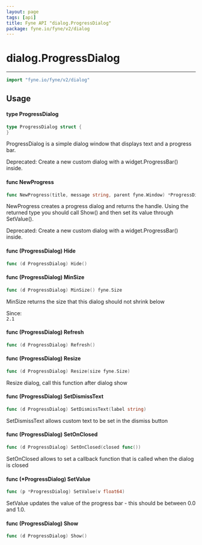 ```yaml
---
layout: page
tags: [api]
title: Fyne API "dialog.ProgressDialog"
package: fyne.io/fyne/v2/dialog
---
```


# dialog.ProgressDialog
---
```go
import "fyne.io/fyne/v2/dialog"
```

## Usage

#### type ProgressDialog

```go
type ProgressDialog struct {
}
```

ProgressDialog is a simple dialog window that displays text and a progress bar.


<div class="deprecated">
Deprecated: Create a new custom dialog with a widget.ProgressBar() inside.</div>

#### func  NewProgress

```go
func NewProgress(title, message string, parent fyne.Window) *ProgressDialog
```
NewProgress creates a progress dialog and returns the handle. Using the returned type you should call Show() and then set its value through SetValue().


<div class="deprecated">
Deprecated: Create a new custom dialog with a widget.ProgressBar() inside.</div>

#### func (ProgressDialog) Hide

```go
func (d ProgressDialog) Hide()
```

#### func (ProgressDialog) MinSize

```go
func (d ProgressDialog) MinSize() fyne.Size
```
MinSize returns the size that this dialog should not shrink below


<div class="since">Since: <code>
2.1</code></div>

#### func (ProgressDialog) Refresh

```go
func (d ProgressDialog) Refresh()
```

#### func (ProgressDialog) Resize

```go
func (d ProgressDialog) Resize(size fyne.Size)
```
Resize dialog, call this function after dialog show

#### func (ProgressDialog) SetDismissText

```go
func (d ProgressDialog) SetDismissText(label string)
```
SetDismissText allows custom text to be set in the dismiss button

#### func (ProgressDialog) SetOnClosed

```go
func (d ProgressDialog) SetOnClosed(closed func())
```
SetOnClosed allows to set a callback function that is called when the dialog is closed

#### func (*ProgressDialog) SetValue

```go
func (p *ProgressDialog) SetValue(v float64)
```
SetValue updates the value of the progress bar - this should be between 0.0 and 1.0.

#### func (ProgressDialog) Show

```go
func (d ProgressDialog) Show()
```
